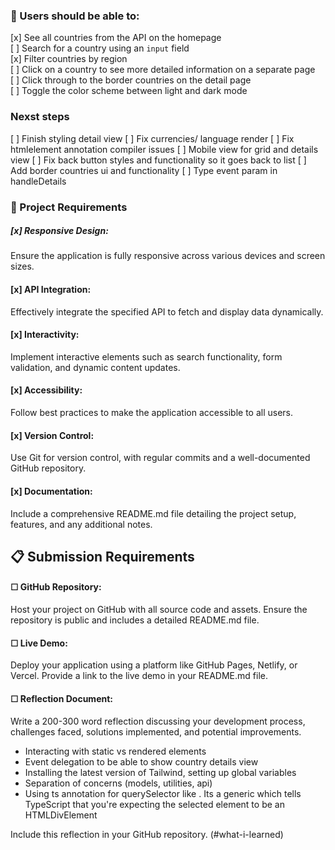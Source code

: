 ### 🎯 Users should be able to:

[x] See all countries from the API on the homepage<br>
[ ] Search for a country using an `input` field<br>
[x] Filter countries by region<br>
[ ] Click on a country to see more detailed information on a separate page<br>
[ ] Click through to the border countries on the detail page<br>
[ ] Toggle the color scheme between light and dark mode

### Nexst steps

[ ] Finish styling detail view
[ ] Fix currencies/ language render
[ ] Fix htmlelement annotation compiler issues
[ ] Mobile view for grid and details view
[ ] Fix back button styles and functionality so it goes back to list
[ ] Add border countries ui and functionality
[ ] Type event param in handleDetails

### 📌 Project Requirements

##### [x] Responsive Design:

Ensure the application is fully responsive across various devices and screen sizes.

#### [x] API Integration:

Effectively integrate the specified API to fetch and display data dynamically.

#### [x] Interactivity:

Implement interactive elements such as search functionality, form validation, and dynamic content updates.

#### [x] Accessibility:

Follow best practices to make the application accessible to all users.

#### [x] Version Control:

Use Git for version control, with regular commits and a well-documented GitHub repository.

#### [x] Documentation:

Include a comprehensive README.md file detailing the project setup, features, and any additional notes.

## 📋 Submission Requirements

#### ☐ GitHub Repository:

Host your project on GitHub with all source code and assets.
Ensure the repository is public and includes a detailed README.md file.

#### ☐ Live Demo:

Deploy your application using a platform like GitHub Pages, Netlify, or Vercel.
Provide a link to the live demo in your README.md file.

#### ☐ Reflection Document:

Write a 200-300 word reflection discussing your development process, challenges faced, solutions implemented, and potential improvements.

- Interacting with static vs rendered elements
- Event delegation to be able to show country details view
- Installing the latest version of Tailwind, setting up global variables
- Separation of concerns (models, utilities, api)
- Using ts annotation for querySelector like <HTMLDivElement>. Its a generic which tells TypeScript that you're expecting the selected element to be an HTMLDivElement

Include this reflection in your GitHub repository. (#what-i-learned)
